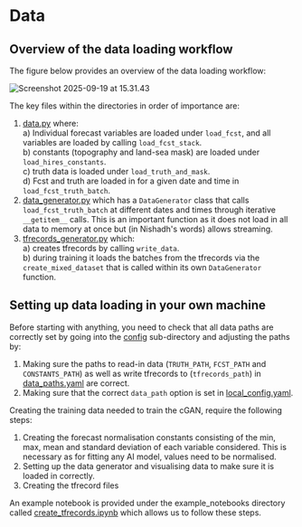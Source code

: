 # Data 

## Overview of the data loading workflow

The figure below provides an overview of the data loading workflow: 

![Screenshot 2025-09-19 at 15.31.43](https://hackmd.io/_uploads/SyJ_Y1iigg.png)


The key files within the directories in order of importance are:

1) [data.py](https://github.com/snath-xoc/cGAN_tutorial/blob/main/data/data.py) where:<br>
    a) Individual forecast variables are loaded under `load_fcst`, and all variables are loaded by calling `load_fcst_stack`.<br>
    b) constants (topography and land-sea mask) are loaded under `load_hires_constants`.<br>
    c) truth data is loaded under `load_truth_and_mask`.<br>
    d) Fcst and truth are loaded in for a given date and time in `load_fcst_truth_batch`.<br>
2) [data_generator.py](https://github.com/snath-xoc/cGAN_tutorial/blob/main/data/data_generator.py) which has a ```DataGenerator``` class that calls `load_fcst_truth_batch` at different dates and times through iterative `__getitem__` calls. This is an important function as it does not load in all data to memory at once but (in Nishadh's words) allows streaming.
3) [tfrecords_generator.py](https://github.com/snath-xoc/cGAN_tutorial/blob/main/data/tfrecords_generator.py) which:<br>
    a)  creates tfrecords by calling `write_data`.<br>
    b) during training it loads the batches from the tfrecords via the `create_mixed_dataset` that is called within its own `DataGenerator` function.
    


## Setting up data loading in your own machine

Before starting with anything, you need to check that all data paths are correctly set by going into the [config](https://github.com/snath-xoc/cGAN_tutorial/tree/main/config) sub-directory and adjusting the paths by:
1) Making sure the paths to read-in data (`TRUTH_PATH`, `FCST_PATH` and `CONSTANTS_PATH`) as well as write tfrecords to (`tfrecords_path`) in [data_paths.yaml](https://github.com/snath-xoc/cGAN_tutorial/blob/main/config/data_paths.yaml) are correct. 
2) Making sure that the correct `data_path` option is set in [local_config.yaml](https://github.com/snath-xoc/cGAN_tutorial/blob/main/config/local_config.yaml).

Creating the training data needed to train the cGAN, require the following steps:

1) Creating the forecast normalisation constants consisting of the min, max, mean and standard deviation of each variable considered. This is necessary as for fitting any AI model, values need to be normalised.
2) Setting up the data generator and visualising data to make sure it is loaded in correctly.
3) Creating the tfrecord files

An example notebook is provided under the example_notebooks directory called [create_tfrecords.ipynb](https://github.com/snath-xoc/cGAN_tutorial/blob/main/example_notebooks/create_tfrecords.ipynb) which allows us to follow these steps.
